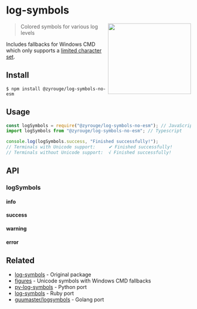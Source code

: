 # log-symbols

<img src="screenshot.png" width="226" height="192" align="right">

> Colored symbols for various log levels

Includes fallbacks for Windows CMD which only supports a [limited character set](https://en.wikipedia.org/wiki/Code_page_437).

## Install

```
$ npm install @zyrouge/log-symbols-no-esm
```

## Usage

```ts
const logSymbols = require("@zyrouge/log-symbols-no-esm"); // JavaScript
import logSymbols from "@zyrouge/log-symbols-no-esm"; // Typescript

console.log(logSymbols.success, "Finished successfully!");
// Terminals with Unicode support:     ✔ Finished successfully!
// Terminals without Unicode support:  √ Finished successfully!
```

## API

### logSymbols

#### info

#### success

#### warning

#### error

## Related

-   [log-symbols](https://www.npmjs.com/package/log-symbols) - Original package
-   [figures](https://github.com/sindresorhus/figures) - Unicode symbols with Windows CMD fallbacks
-   [py-log-symbols](https://github.com/ManrajGrover/py-log-symbols) - Python port
-   [log-symbols](https://github.com/palash25/log-symbols) - Ruby port
-   [guumaster/logsymbols](https://github.com/guumaster/logsymbols) - Golang port
